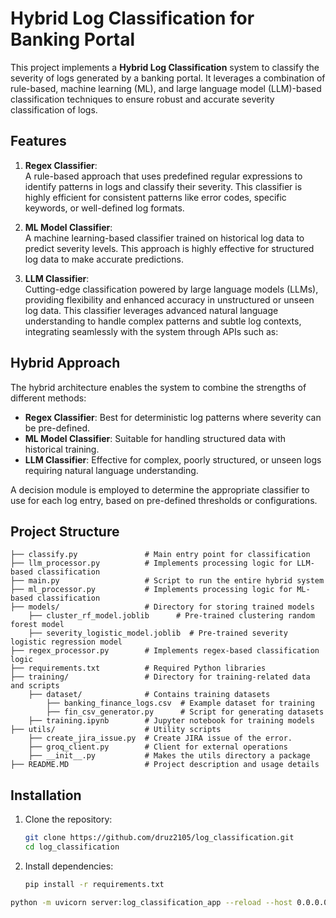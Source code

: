 # Hybrid Log Classification for Banking Portal

This project implements a **Hybrid Log Classification** system to classify the severity of logs generated by a banking
portal. It leverages a combination of rule-based, machine learning (ML), and large language model (LLM)-based
classification techniques to ensure robust and accurate severity classification of logs.

## Features

1. **Regex Classifier**:  
   A rule-based approach that uses predefined regular expressions to identify patterns in logs and classify their
   severity. This classifier is highly efficient for consistent patterns like error codes, specific keywords, or
   well-defined log formats.

2. **ML Model Classifier**:  
   A machine learning-based classifier trained on historical log data to predict severity levels. This approach is
   highly
   effective for structured log data to make
   accurate predictions.

3. **LLM Classifier**:  
   Cutting-edge classification powered by large language models (LLMs), providing flexibility and enhanced accuracy in
   unstructured or unseen log data. This classifier leverages advanced natural language understanding to handle complex
   patterns and subtle log contexts, integrating seamlessly with the system through APIs such as:


## Hybrid Approach

The hybrid architecture enables the system to combine the strengths of different methods:

- **Regex Classifier**: Best for deterministic log patterns where severity can be pre-defined.
- **ML Model Classifier**: Suitable for handling structured data with historical training.
- **LLM Classifier**: Effective for complex, poorly structured, or unseen logs requiring natural language understanding.

A decision module is employed to determine the appropriate classifier to use for each log entry, based on pre-defined
thresholds or configurations.

## Project Structure

    ├── classify.py               # Main entry point for classification
    ├── llm_processor.py          # Implements processing logic for LLM-based classification
    ├── main.py                   # Script to run the entire hybrid system
    ├── ml_processor.py           # Implements processing logic for ML-based classification
    ├── models/                   # Directory for storing trained models
        ├── cluster_rf_model.joblib      # Pre-trained clustering random forest model
        ├── severity_logistic_model.joblib  # Pre-trained severity logistic regression model
    ├── regex_processor.py        # Implements regex-based classification logic
    ├── requirements.txt          # Required Python libraries
    ├── training/                 # Directory for training-related data and scripts
        ├── dataset/              # Contains training datasets
            ├── banking_finance_logs.csv  # Example dataset for training
            ├── fin_csv_generator.py      # Script for generating datasets
        ├── training.ipynb        # Jupyter notebook for training models
    ├── utils/                    # Utility scripts
        ├── create_jira_issue.py  # Create JIRA issue of the error.
        ├── groq_client.py        # Client for external operations
        ├── __init__.py           # Makes the utils directory a package
    ├── README.MD                 # Project description and usage details

## Installation

1. Clone the repository:
   ```bash
   git clone https://github.com/druz2105/log_classification.git
   cd log_classification
   ```

2. Install dependencies:
   ```bash
   pip install -r requirements.txt
   ```

```bash
python -m uvicorn server:log_classification_app --reload --host 0.0.0.0 --port 3000 
```
